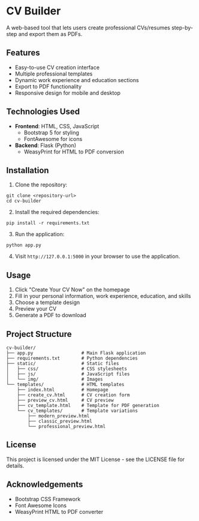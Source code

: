 # CV Builder

A web-based tool that lets users create professional CVs/resumes step-by-step and export them as PDFs.

## Features

- Easy-to-use CV creation interface
- Multiple professional templates
- Dynamic work experience and education sections
- Export to PDF functionality
- Responsive design for mobile and desktop

## Technologies Used

- **Frontend**: HTML, CSS, JavaScript
  - Bootstrap 5 for styling
  - FontAwesome for icons
- **Backend**: Flask (Python)
  - WeasyPrint for HTML to PDF conversion

## Installation

1. Clone the repository:
```
git clone <repository-url>
cd cv-builder
```

2. Install the required dependencies:
```
pip install -r requirements.txt
```

3. Run the application:
```
python app.py
```

4. Visit `http://127.0.0.1:5000` in your browser to use the application.

## Usage

1. Click "Create Your CV Now" on the homepage
2. Fill in your personal information, work experience, education, and skills
3. Choose a template design
4. Preview your CV
5. Generate a PDF to download

## Project Structure

```
cv-builder/
├── app.py                  # Main Flask application
├── requirements.txt        # Python dependencies
├── static/                 # Static files
│   ├── css/                # CSS stylesheets
│   ├── js/                 # JavaScript files
│   └── img/                # Images
└── templates/              # HTML templates
    ├── index.html          # Homepage
    ├── create_cv.html      # CV creation form
    ├── preview_cv.html     # CV preview
    ├── cv_template.html    # Template for PDF generation
    └── cv_templates/       # Template variations
        ├── modern_preview.html
        ├── classic_preview.html
        └── professional_preview.html
```

## License

This project is licensed under the MIT License - see the LICENSE file for details.

## Acknowledgements

- Bootstrap CSS Framework
- Font Awesome Icons
- WeasyPrint HTML to PDF converter 